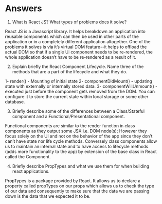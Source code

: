 # Answers

1. What is React JS? What types of problems does it solve?

React JS is a Javascript library. It helps breakdown an application into reusable components which can then be used in other parts of the application or in a completely different application altogether. One of the problems it solves is via it’s virtual DOM feature--it helps to offload the actual DOM so that if a single UI component needs to be re-rendered, the whole application doesn’t have to be re-rendered as a result of it. 


2. Explain briefly the React Component Lifecycle. Name three of the methods that are a part of the lifecycle and what they do.

1- render() - Mounting of initial state
2- componentDidMount() - updating state with externally or internally stored data.
3- componentWillUnmount() - executed just before the component gets removed from the DOM. You can configure it to store the current state within local storage or some other database. 

3. Briefly describe some of the differences between a Class/Stateful component and a Functional/Presentational component.

Functional components are similar to the render function in class components as they output some JSX i.e. DOM node(s); However they focus solely on the UI and not on the behavior of the app since they don’t can’t have state nor life cycle methods.
Conversely class components allow us to maintain an internal state and to have access to lifecycle methods (adds more functionality to the app) by extension of the base class in React called the Component. 


4. Briefly describe PropTypes and what we use them for when building react applications.

PropTypes is a package provided by React. It allows us to declare a property called propTypes on our props which allows us to check the type of our data and consequently to make sure that the data we are passing down is the data that we expected it to be.
